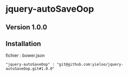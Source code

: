 # jquery-autoSaveOop

## Version 1.0.0
## Installation

fichier : bower.json

    "jquery-autoSaveOop" : "git@github.com:yieloo/jquery-autoSaveOop.git#1.0.0"

